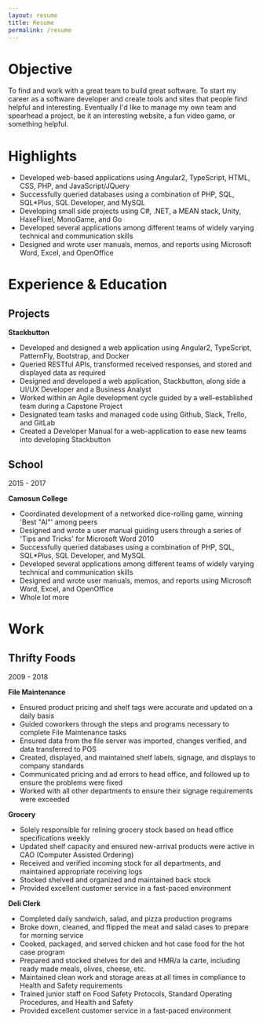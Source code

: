 ```yaml
---
layout: resume
title: Resume
permalink: /resume
---
```


# Objective
To find and work with a great team to build great software. To start my career as a software developer and create tools and sites that people find helpful and interesting. Eventually I'd like to manage my own team and spearhead a project, be it an interesting website, a fun video game, or something helpful.

# Highlights
- Developed web-based applications using Angular2, TypeScript, HTML, CSS, PHP, and JavaScript/JQuery
- Successfully queried databases using a combination of PHP, SQL, SQL*Plus, SQL Developer, and MySQL
- Developing small side projects using C#, .NET, a MEAN stack, Unity, HaxeFlixel, MonoGame, and Go
- Developed several applications among different teams of widely varying technical and communication skills
- Designed and wrote user manuals, memos, and reports using Microsoft Word, Excel, and OpenOffice

# Experience & Education

## **Projects**

**Stackbutton**
- Developed and designed a web application using Angular2, TypeScript, PatternFly, Bootstrap, and Docker
- Queried RESTful APIs, transformed received responses, and stored and displayed data as required
- Designed and developed a web application, Stackbutton, along side a UI/UX Developer and a Business Analyst
- Worked within an Agile development cycle guided by a well-established team during a Capstone Project
- Designated team tasks and managed code using Github, Slack, Trello, and GitLab
- Created a Developer Manual for a web-application to ease new teams into developing Stackbutton

<div class="dated-header">
  <h2><strong>School</strong></h2>
  <span>2015 - 2017</span>
</div>

**Camosun College**
- Coordinated development of a networked dice-rolling game, winning 'Best "AI"' among peers
- Designed and wrote a user manual guiding users through a series of 'Tips and Tricks' for Microsoft Word 2010
- Successfully queried databases using a combination of PHP, SQL, SQL*Plus, SQL Developer, and MySQL
- Developed several applications among different teams of widely varying technical and communication skills
- Designed and wrote user manuals, memos, and reports using Microsoft Word, Excel, and OpenOffice
- Whole lot more

# Work

<div class="dated-header">
  <h2>Thrifty Foods</h2><span>2009 - 2018</span>
</div>

**File Maintenance**
- Ensured product pricing and shelf tags were accurate and updated on a daily basis
- Guided coworkers through the steps and programs necessary to complete File Maintenance tasks
- Ensured data from the file server was imported, changes verified, and data transferred to POS
- Created, displayed, and maintained shelf labels, signage, and displays to company standards
- Communicated pricing and ad errors to head office, and followed up to ensure the problems were fixed
- Worked with all other departments to ensure their signage requirements were exceeded

**Grocery**
- Solely responsible for relining grocery stock based on head office specifications weekly
- Updated shelf capacity and ensured new-arrival products were active in CAO (Computer Assisted Ordering)
- Received and verified incoming stock for all departments, and maintained appropriate receiving logs
- Stocked shelved and organized and maintained back stock
- Provided excellent customer service in a fast-paced environment

**Deli Clerk**
- Completed daily sandwich, salad, and pizza production programs
- Broke down, cleaned, and flipped the meat and salad cases to prepare for morning service
- Cooked, packaged, and served chicken and hot case food for the hot case program
- Prepared and stocked shelves for deli and HMR/a la carte, including ready made meals, olives, cheese, etc.
- Maintained clean work and storage areas at all times in compliance to Health and Safety requirements
- Trained junior staff on Food Safety Protocols, Standard Operating Procedures, and Health and Safety
- Provided excellent customer service in a fast-paced environment